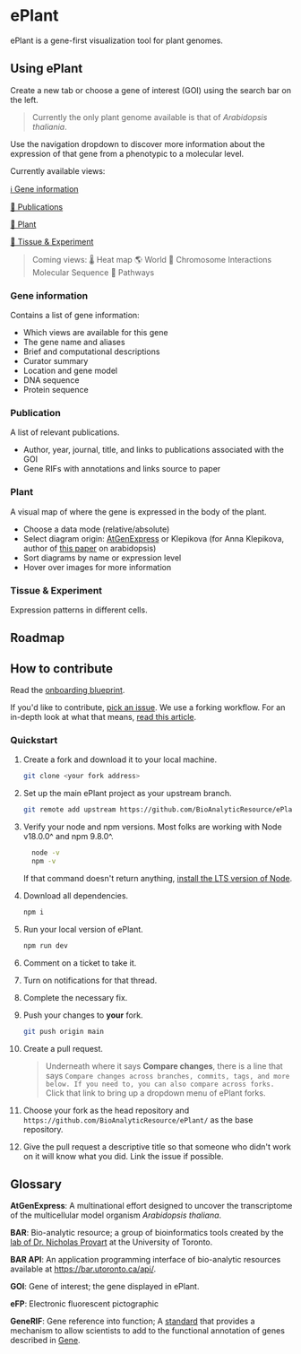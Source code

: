 # ePlant
ePlant is a gene-first visualization tool for plant genomes.

## Using ePlant
Create a new tab or choose a gene of interest (GOI) using the search bar on the left. 
> Currently the only plant genome available is that of _Arabidopsis thaliania_. 

Use the navigation dropdown to discover more information about the expression of that gene from a phenotypic to a molecular level.

Currently available views:

  [ℹ️ Gene information]()

  [📑 Publications ]()

  [🌱 Plant]()

  [🔬 Tissue & Experiment]()

 > Coming views:
  🌡️ Heat map
  🌎 World
  🧬 Chromosome 
  Interactions 
  Molecular
  Sequence 
🔄 Pathways 

### Gene information
Contains a list of gene information:
- Which views are available for this gene
- The gene name and aliases
- Brief and computational descriptions
- Curator summary
- Location and gene model
- DNA sequence
- Protein sequence

### Publication
A list of relevant publications.
- Author, year, journal, title, and links to publications associated with the GOI
- Gene RIFs with annotations and links source to paper

### Plant
A visual map of where the gene is expressed in the body of the plant.
  - Choose a data mode (relative/absolute)
  - Select diagram origin: [AtGenExpress](https://www.arabidopsis.org/portals/expression/microarray/ATGenExpress.jsp) or Klepikova (for Anna Klepikova, author of [this paper](https://pubmed.ncbi.nlm.nih.gov/27549386/) on arabidopsis)
  - Sort diagrams by name or expression level
  - Hover over images for more information

### Tissue & Experiment
Expression patterns in different cells.
 
<!-- 
### Heat map
Based on experiments done by the lab, the striated bars show [when?where?] a given gene is expressed.
Yellow: weak, red: strong

### World (KM scale)
Gene extression infomration plotted on a map.
You can overlay climate information (precipitation, historical max temp, historical min temp).


### Chromosome (micro-meter, sub-micrometer)
Localization of the gene on the chromosomes. Can see local genes as well

### Interaction level
 Protein-protein and protein-DNA interactions for a given gene and geen product.

### Molecule (nano meter) 
Protein sequence

### Sequence viewer
JBrowser instance from Araport

### Navigation
See the relations of the gene to other plant genes. -->

## Roadmap

## How to contribute
Read the [onboarding blueprint](https://github.com/BioAnalyticResource/ePlant/issues/29).

If you'd like to contribute, [pick an issue](https://github.com/BioAnalyticResource/ePlant/issues). We use a forking workflow. For an in-depth look at what that means, [read this article](https://www.atlassian.com/git/tutorials/comparing-workflows/forking-workflow).

### Quickstart
1. Create a fork and download it to your local machine.
    ```bash
    git clone <your fork address>
    ```
1. Set up the main ePlant project as your upstream branch.
    ```bash
    git remote add upstream https://github.com/BioAnalyticResource/ePlant
    ```
1. Verify your node and npm versions. Most folks are working with Node v18.0.0^ and npm 9.8.0^.
    ```bash
      node -v
      npm -v
    ```
    If that command doesn't return anything, [install the LTS version of Node](https://nodejs.org/en/download).

1. Download all dependencies.
    ```bash
    npm i
    ```
1. Run your local version of ePlant.
    ```bash
    npm run dev
    ```
1. Comment on a ticket to take it.
1. Turn on notifications for that thread.
1. Complete the necessary fix.
1. Push your changes to **your** fork.
    ```bash
    git push origin main
    ```
1. Create a pull request. 
    > Underneath where it says **Compare changes**, there is a line that says 
      > `Compare changes across branches, commits, tags, and more below. If you need to, you can also compare across forks.`
    Click that link to bring up a dropdown menu of ePlant forks. 
1. Choose your fork as the head repository and `https://github.com/BioAnalyticResource/ePlant/` as the base repository.
1. Give the pull request a descriptive title so that someone who didn't work on it will know what you did. Link the issue if possible.

## Glossary

**AtGenExpress**: A multinational effort designed to uncover the transcriptome of the multicellular model organism _Arabidopsis thaliana_. 

**BAR**: Bio-analytic resource; a group of bioinformatics tools created by the [lab of Dr. Nicholas Provart](http://provart.csb.utoronto.ca/the-lab/) at the University of Toronto.

**BAR API**: An application programming interface of bio-analytic resources available at https://bar.utoronto.ca/api/. 

**GOI**: Gene of interest; the gene displayed in ePlant.

**eFP**: Electronic fluorescent pictographic

**GeneRIF**: Gene reference into function; A [standard](https://www.ncbi.nlm.nih.gov/gene/about-generif) that provides a mechanism to allow scientists to add to the functional annotation of genes described in [Gene](https://www.ncbi.nlm.nih.gov/gene).